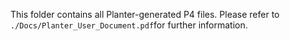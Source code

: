 This folder contains all Planter-generated P4 files. Please refer to ```./Docs/Planter_User_Document.pdf```for further information.